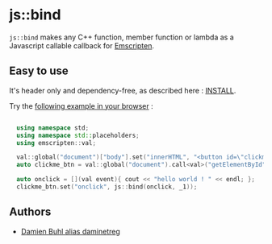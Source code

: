 # js::bind
`js::bind` makes any C++ function, member function or lambda as a Javascript callable callback for [Emscripten](http:://www.emscripten.org/).

## Easy to use
It's header only and dependency-free, as described here : [INSTALL](./INSTALL.md).

Try the [following example in your browser](https://daminetreg.github.io/js-bind/test/build/example.html) : 

```cpp

  using namespace std;
  using namespace std::placeholders;
  using emscripten::val;

  val::global("document")["body"].set("innerHTML", "<button id=\"clickme_btn\">Click me</button>");
  auto clickme_btn = val::global("document").call<val>("getElementById", string("clickme_btn"));

  auto onclick = [](val event){ cout << "hello world ! " << endl; };
  clickme_btn.set("onclick", js::bind(onclick, _1));
```

## Authors

 * [Damien Buhl alias daminetreg](mailto:damien.buhl@lecbna.org)
